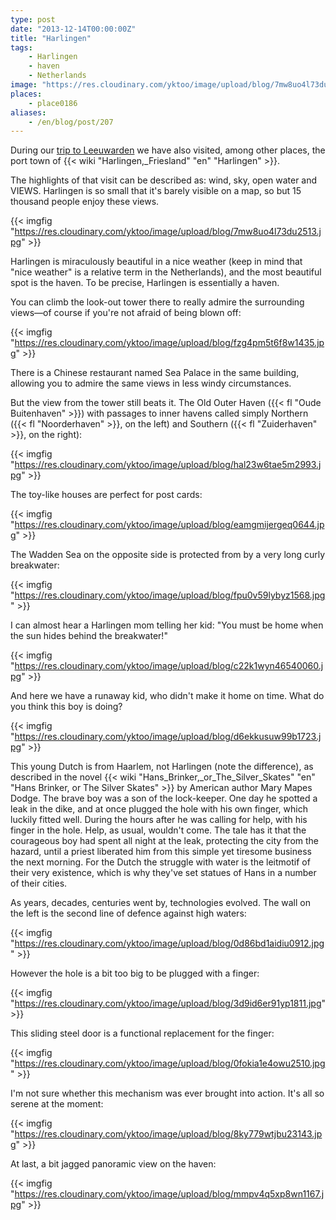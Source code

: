 ```yaml
---
type: post
date: "2013-12-14T00:00:00Z"
title: "Harlingen"
tags:
    - Harlingen
    - haven
    - Netherlands
image: "https://res.cloudinary.com/yktoo/image/upload/blog/7mw8uo4l73du2513.jpg"
places:
    - place0186
aliases:
    - /en/blog/post/207
---
```


During our [trip to Leeuwarden](0205) we have also visited, among other places, the port town of {{< wiki "Harlingen,_Friesland" "en" "Harlingen" >}}.

The highlights of that visit can be described as: wind, sky, open water and VIEWS. Harlingen is so small that it's barely visible on a map, so but 15 thousand people enjoy these views.

{{< imgfig "https://res.cloudinary.com/yktoo/image/upload/blog/7mw8uo4l73du2513.jpg" >}}

<!--more-->

Harlingen is miraculously beautiful in a nice weather (keep in mind that "nice weather" is a relative term in the Netherlands), and the most beautiful spot is the haven. To be precise, Harlingen is essentially a haven.

You can climb the look-out tower there to really admire the surrounding views—of course if you're not afraid of being blown off:

{{< imgfig "https://res.cloudinary.com/yktoo/image/upload/blog/fzg4pm5t6f8w1435.jpg" >}}

There is a Chinese restaurant named Sea Palace in the same building, allowing you to admire the same views in less windy circumstances.

But the view from the tower still beats it. The Old Outer Haven ({{< fl "Oude Buitenhaven" >}}) with passages to inner havens called simply Northern ({{< fl "Noorderhaven" >}}, on the left) and Southern ({{< fl "Zuiderhaven" >}}, on the right):

{{< imgfig "https://res.cloudinary.com/yktoo/image/upload/blog/hal23w6tae5m2993.jpg" >}}

The toy-like houses are perfect for post cards:

{{< imgfig "https://res.cloudinary.com/yktoo/image/upload/blog/eamgmijergeq0644.jpg" >}}

The Wadden Sea on the opposite side is protected from by a very long curly breakwater:

{{< imgfig "https://res.cloudinary.com/yktoo/image/upload/blog/fpu0v59lybyz1568.jpg" >}}

I can almost hear a Harlingen mom telling her kid: "You must be home when the sun hides behind the breakwater!"

{{< imgfig "https://res.cloudinary.com/yktoo/image/upload/blog/c22k1wyn46540060.jpg" >}}

And here we have a runaway kid, who didn't make it home on time. What do you think this boy is doing?

{{< imgfig "https://res.cloudinary.com/yktoo/image/upload/blog/d6ekkusuw99b1723.jpg" >}}

This young Dutch is from Haarlem, not Harlingen (note the difference), as described in the novel {{< wiki "Hans_Brinker,_or_The_Silver_Skates" "en" "Hans Brinker, or The Silver Skates" >}} by American author Mary Mapes Dodge. The brave boy was a son of the lock-keeper. One day he spotted a leak in the dike, and at once plugged the hole with his own finger, which luckily fitted well. During the hours after he was calling for help, with his finger in the hole. Help, as usual, wouldn't come. The tale has it that the courageous boy had spent all night at the leak, protecting the city from the hazard, until a priest liberated him from this simple yet tiresome business the next morning. For the Dutch the struggle with water is the leitmotif of their very existence, which is why they've set statues of Hans in a number of their cities.

As years, decades, centuries went by, technologies evolved. The wall on the left is the second line of defence against high waters:

{{< imgfig "https://res.cloudinary.com/yktoo/image/upload/blog/0d86bd1aidiu0912.jpg" >}}

However the hole is a bit too big to be plugged with a finger:

{{< imgfig "https://res.cloudinary.com/yktoo/image/upload/blog/3d9id6er91yp1811.jpg" >}}

This sliding steel door is a functional replacement for the finger:

{{< imgfig "https://res.cloudinary.com/yktoo/image/upload/blog/0fokia1e4owu2510.jpg" >}}

I'm not sure whether this mechanism was ever brought into action. It's all so serene at the moment:

{{< imgfig "https://res.cloudinary.com/yktoo/image/upload/blog/8ky779wtjbu23143.jpg" >}}

At last, a bit jagged panoramic view on the haven:

{{< imgfig "https://res.cloudinary.com/yktoo/image/upload/blog/mmpv4q5xp8wn1167.jpg" >}}
